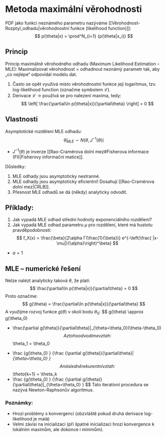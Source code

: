 # Metoda maximální věrohodnosti
PDF jako funkci neznámého parametru nazýváme [[Věrohodnost-Rozptyl_odhadu|věrohodnostní funkce (likelihood function)]]:
$$
p(\theta|x) = \prod^N_{i=1} {p(\theta|x_i)}
$$
## Princip
Princip maximálně věrohodného odhadu (Maximum Likelihood Estimation – MLE):
Maximalizovat věrohodnost = odhadnout neznámý parametr tak, aby „co nejlépe“ odpovídal modelu dat.
1. Často se opět využívá místo věrohodnostní funkce její logaritmus, tzv. log-likelihood function (označme symbolem ℒ).
2. Derivace ℒ → používá se pro nalezení maxima, tedy:
$$
\left[ 
	\frac{\partial\ln p(\theta|x)}{\partial\theta} 
\right] = 0
$$

## Vlastnosti
Asymptotické rozdělení MLE odhadu:
$$
\hat\theta_{MLE} \sim N(\theta, J^{-1}(\theta))
$$
- $J^{-1}(\theta)$ je inverze [[Rao-Cramérova dolní mez#Fisherova informace (FI)|Fisherovy informační matice]].

Důsledky:
1. MLE odhady jsou asymptoticky nestranné.
2. MLE odhady jsou asymptoticky eficientní! Dosahují [[Rao-Cramérova dolní mez|CRLB]].
3. Přesnost MLE odhadů se dá (někdy) analyticky odvodit.

## Příklady:
1. Jak vypadá MLE odhad střední hodnoty exponenciálního rozdělení?
2. Jak vypadá MLE odhad parametru $\mu$ pro rozdělení, které má hustotu pravděpodobnosti:
$$
f_X(x) = \frac{\beta}{2\alpha Γ(\frac{1}{\beta})} e^{-\left(\frac{ |x-\mu|}{\alpha}\right)^\beta}
$$
- $a = 1$

## MLE – numerické řešení

Nelze nalézt analyticky taková $\theta$, že platí:
$$ 
\frac{\partial\ln p(\theta|x)}{\partial\theta} = 0
$$
Proto označme:
$$
g(\theta) = \frac{\partial\ln p(\theta|x)}{\partial\theta}
$$
A využijme rozvoj funkce $g(\theta)$ v okolí bodu $\theta_0$:
$$
g(\theta) \approx g(\theta_0) 
+ \frac{\partial g(\theta)}{\partial\theta}|_{\theta=\theta_0}(\theta-\theta_0)
$$
A z toho odvodíme vztah:
$$
\theta_1 = \theta_0 
- \frac
	{g(\theta_0) }
	{\frac
		{\partial g(\theta)}{\partial\theta}|_{\theta=\theta_0}
	}
$$
A následně rekurentní vztah:
$$
\theta_{k+1} = \theta_k 
- \frac
	{g(\theta_0) }
	{\frac
		{\partial g(\theta)}{\partial\theta}|_{\theta=\theta_0}
	}
$$
Tato iterativní procedura se nazývá Newton-Raphsonův algoritmus.

### Poznámky: 
- Hrozí problémy s konvergencí (obzvláště pokud druhá derivace log-likelihood je malá) 
- Velmi závisí na inicializaci (při špatné inicializaci hrozí konvergence k lokálním maximům, ale dokonce i minimům).